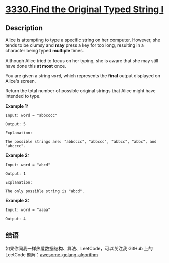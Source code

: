 # [3330.Find the Original Typed String I][title]

## Description

Alice is attempting to type a specific string on her computer. However, she tends to be clumsy and **may** press a key for too long, resulting in a character being typed **multiple** times.

Although Alice tried to focus on her typing, she is aware that she may still have done this **at most** once.

You are given a string `word`, which represents the **final** output displayed on Alice's screen.

Return the total number of possible original strings that Alice might have intended to type.

**Example 1:**

```
Input: word = "abbcccc"

Output: 5

Explanation:

The possible strings are: "abbcccc", "abbccc", "abbcc", "abbc", and "abcccc".
```

**Example 2:**

```
Input: word = "abcd"

Output: 1

Explanation:

The only possible string is "abcd".
```

**Example 3:**

```
Input: word = "aaaa"

Output: 4
```

## 结语

如果你同我一样热爱数据结构、算法、LeetCode，可以关注我 GitHub 上的 LeetCode 题解：[awesome-golang-algorithm][me]

[title]: https://leetcode.com/problems/find-the-original-typed-string-i/
[me]: https://github.com/kylesliu/awesome-golang-algorithm
